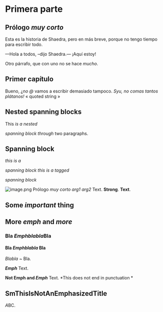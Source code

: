 Primera parte
=============

Prólogo *muy corto*
-------------------

Esta es la historia de Shaedra, pero en más breve,
porque no tengo tiempo para escribir todo.

—Hola a todos, –dijo Shaedra.— ¡Aquí estoy!

Otro párrafo, que con uno no se hace *mucho*.

Primer capítulo
---------------

Bueno, ¿*no* *@* vamos a escribir demasiado tampoco.
*Syu, no comas tantos plátanos!* « quoted string »

Nested spanning blocks
----------------------

This *is a *nested**

**spanning* block through* two paragraphs.

Spanning block
--------------

*this is a*

*spanning block* *this is a tagged*

*spanning block*

![image.png](image.png) Prólogo *muy corto* *arg1 arg2*
Text. **Strong**. **Text**.

Some *important* thing
----------------------

More *emph* and *more*
----------------------

### Bla *Emphblabla*Bla

#### Bla *Emphblabla* Bla

*Blabla*
  ~ Bla.

***Emph*** Text.

**Not Emph and *Emph*** Text. *This does not end in
punctuation *

SmThisIsNotAnEmphasizedTitle
----------------------------

*A*BC.

